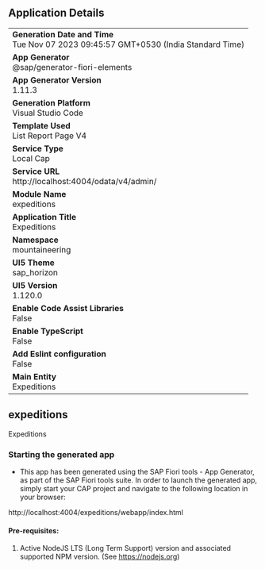 ## Application Details
|               |
| ------------- |
|**Generation Date and Time**<br>Tue Nov 07 2023 09:45:57 GMT+0530 (India Standard Time)|
|**App Generator**<br>@sap/generator-fiori-elements|
|**App Generator Version**<br>1.11.3|
|**Generation Platform**<br>Visual Studio Code|
|**Template Used**<br>List Report Page V4|
|**Service Type**<br>Local Cap|
|**Service URL**<br>http://localhost:4004/odata/v4/admin/
|**Module Name**<br>expeditions|
|**Application Title**<br>Expeditions|
|**Namespace**<br>mountaineering|
|**UI5 Theme**<br>sap_horizon|
|**UI5 Version**<br>1.120.0|
|**Enable Code Assist Libraries**<br>False|
|**Enable TypeScript**<br>False|
|**Add Eslint configuration**<br>False|
|**Main Entity**<br>Expeditions|

## expeditions

Expeditions

### Starting the generated app

-   This app has been generated using the SAP Fiori tools - App Generator, as part of the SAP Fiori tools suite.  In order to launch the generated app, simply start your CAP project and navigate to the following location in your browser:

http://localhost:4004/expeditions/webapp/index.html

#### Pre-requisites:

1. Active NodeJS LTS (Long Term Support) version and associated supported NPM version.  (See https://nodejs.org)



